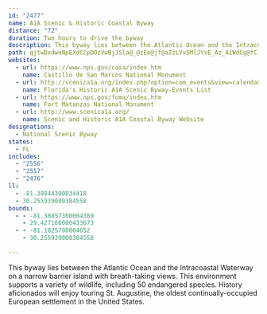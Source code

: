 ```yaml
---
id: "2477"
name: A1A Scenic & Historic Coastal Byway
distance: "72"
duration: Two hours to drive the byway
description: This byway lies between the Atlantic Ocean and the Intracoastal Waterway on a narrow barrier island with breath-taking views. This environment supports a variety of wildlife, including 50 endangered species. History aficionados will enjoy touring St. Augustine, the oldest continually-occupied European settlement in the United States.
path: qjtwDxdwoNpEXdCCpDOzVwBjJSla@_@zEe@jf@aIzLYvSMlJYxE_Az_AiWdCg@fC]zX_A`l@yAjUV`RxA`CFdDEhm@oEvEk@xG}@RIjRyArBY|F_BfDyAjj@cWxA{@pAeAlAqApAeBtM}SdHgKxFwFxRgQ|AqBr@gAbAeCxFcQz@yBhAcBbEiDn{AsUlvD{m@`qFi{@`uD_e@ncEcq@fgCu`@hx@oMldAqQ`CYbB?rHr@jBFfEa@tCq@tBu@rAy@|F}ErCiAvhA}TjVwFjn@cOd{@}TvtAw\lAnHf@rEPvC^nc@NdCl@rDdArDhAfCx@pApMhPpLpPnAvBdB`EtAxEdAzGfCd_@rDmAfI{Dvf@uVbM{G~BaCnDyA|@q@t@sAx@mCZYdBOzNSu@sd@FaAPw@RUb@kArJsl@|FeUzAsCn@q@bBkA~Am@fHgAtFyAzBy@nDmBzC_CrCqC`BuBzBkDh@g@|@]ZUl^_Gpy@uOlEs@^?lKmB`CWrAGlDERgE?aCUeEiHan@G{DJeBVuAf@eBt@yAnAeBz@s@zAy@`Bk@rASrDE~aAr@xQBf[WjFDfHx@z_AvUzBNPFjAA\AJ?LDHHFFFNH^BPlfBs^b\gFtCg@fEq@^Kh@Q~SmDbGaBjSgHva@sJtw@qQ|Dk@`L_AbT{E|DkAbH{CnFqBx`B{d@fNyD~wAc]j}Agd@|Aq@du@s_@`EkBzC}@|JuBfo@qLdVeG|s@aN|Eu@`JeAx[gDbF_AvEeBjC{AzBaBxAqAfVwWbEwC~DiBtAc@bDu@bG_AvImBhwAqd@H?JEjCe@hA?lObBlBHpCIhBc@nB{@pByA`MmMlA_A~B{@`BQnB@RC^@~d@tB~XbB`Pn@r]jBpE?pDU~I_BT?HAvFgArA[nASv@OZGnB_@p@Ub@IrBg@vzC}{@zCmA`DgC|DkE|AqAjBgAjBy@v}@}T~]}K|e@_PdDmAfC{AdCcCtCwElAeDr@sDPmBHeCKoRFmIZuDh@sCb@kB`A_CdBuCnCuC~CqBhZgLnd@{QpuBmy@fq@qXlj@uTbGsCdKmG`SgI~r@qXft@iXjSaI~TmJrq@iWpVwJbvA_h@pz@iY`c@iOfIgCpMyAbK{C`MwEx@e@tFiEjDkBhk@oS
websites:
  - url: https://www.nps.gov/casa/index.htm
    name: Castillo de San Marcos National Monument
  - url: http://scenica1a.org/index.php?option=com_events&view=calendar&Itemid=5
    name: Florida's Historic A1A Scenic Byway-Events List
  - url: https://www.nps.gov/foma/index.htm
    name: Fort Matanzas National Monument
  - url: http://www.scenica1a.org/
    name: Scenic and Historic A1A Coastal Byway Website
designations:
  - National Scenic Byway
states:
  - FL
includes:
  - "2556"
  - "2557"
  - "2476"
ll:
  - -81.38844300034418
  - 30.255939000384558
bounds:
  - - -81.38857300004389
    - 29.427160000433673
  - - -81.1025700004052
    - 30.255939000384558

---
```


This byway lies between the Atlantic Ocean and the Intracoastal Waterway on a narrow barrier island with breath-taking views. This environment supports a variety of wildlife, including 50 endangered species. History aficionados will enjoy touring St. Augustine, the oldest continually-occupied European settlement in the United States.
